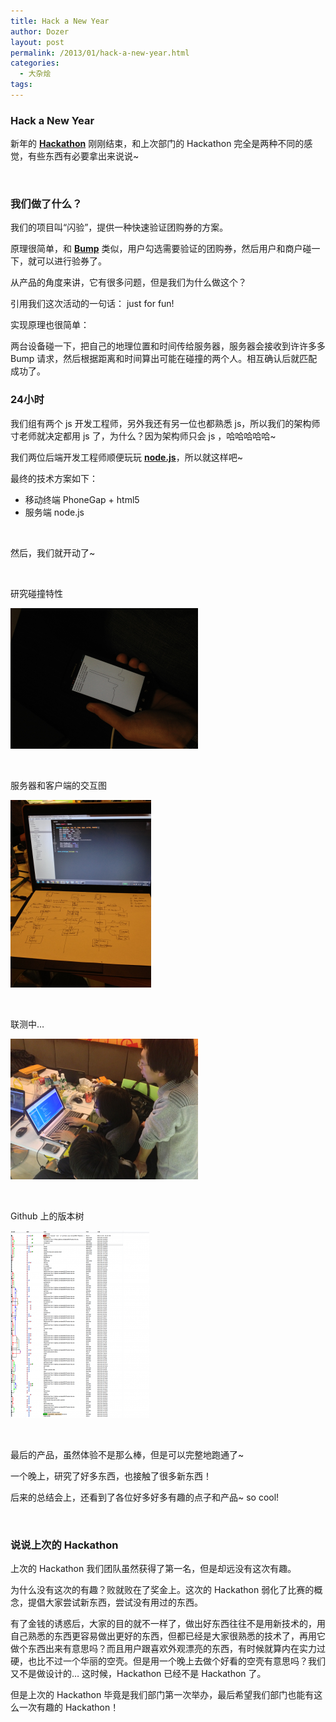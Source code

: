 ```yaml
---
title: Hack a New Year
author: Dozer
layout: post
permalink: /2013/01/hack-a-new-year.html
categories:
  - 大杂烩
tags:
---
```


### Hack a New Year

新年的 <a href="http://zh.wikipedia.org/zh/Hackathon" target="_blank"><strong>Hackathon</strong></a> 刚刚结束，和上次部门的 Hackathon 完全是两种不同的感觉，有些东西有必要拿出来说说~

&nbsp;

### 我们做了什么？

我们的项目叫“闪验”，提供一种快速验证团购券的方案。

原理很简单，和 <a href="https://bu.mp/" target="_blank"><strong>Bump</strong></a> 类似，用户勾选需要验证的团购券，然后用户和商户碰一下，就可以进行验券了。

从产品的角度来讲，它有很多问题，但是我们为什么做这个？

引用我们这次活动的一句话： just for fun!

实现原理也很简单：

两台设备碰一下，把自己的地理位置和时间传给服务器，服务器会接收到许许多多 Bump 请求，然后根据距离和时间算出可能在碰撞的两个人。相互确认后就匹配成功了。

<!--more-->

### 24小时

我们组有两个 js 开发工程师，另外我还有另一位也都熟悉 js，所以我们的架构师寸老师就决定都用 js 了，为什么？因为架构师只会 js ，哈哈哈哈哈~

我们两位后端开发工程师顺便玩玩 <a href="http://zh.wikipedia.org/wiki/Node.js" target="_blank"><strong>node.js</strong></a>，所以就这样吧~

最终的技术方案如下：

*   移动终端 PhoneGap + html5
*   服务端 node.js

&nbsp;

然后，我们就开动了~

&nbsp;

研究碰撞特性

[<img class="alignnone size-medium wp-image-1031" alt="bump" src="/uploads/2013/01/bump-300x225.png" width="300" height="225" />][1]

&nbsp;

服务器和客户端的交互图

[<img class="alignnone size-medium wp-image-1032" alt="server" src="/uploads/2013/01/server-225x300.png" width="225" height="300" />][2]

&nbsp;

联测中…

[<img class="alignnone size-medium wp-image-1033" alt="all" src="/uploads/2013/01/all-300x225.png" width="300" height="225" />][3]

&nbsp;

Github 上的版本树

[<img class="alignnone size-medium wp-image-1034" alt="github" src="/uploads/2013/01/github-222x300.png" width="222" height="300" />][4]

&nbsp;

最后的产品，虽然体验不是那么棒，但是可以完整地跑通了~

一个晚上，研究了好多东西，也接触了很多新东西！

后来的总结会上，还看到了各位好多好多有趣的点子和产品~ so cool!

&nbsp;

### 说说上次的 Hackathon

上次的 Hackathon 我们团队虽然获得了第一名，但是却远没有这次有趣。

为什么没有这次的有趣？败就败在了奖金上。这次的 Hackathon 弱化了比赛的概念，提倡大家尝试新东西，尝试没有用过的东西。

有了金钱的诱惑后，大家的目的就不一样了，做出好东西往往不是用新技术的，用自己熟悉的东西更容易做出更好的东西，但都已经是大家很熟悉的技术了，再用它做个东西出来有意思吗？而且用户跟喜欢外观漂亮的东西，有时候就算内在实力过硬，也比不过一个华丽的空壳。但是用一个晚上去做个好看的空壳有意思吗？我们又不是做设计的… 这时候，Hackathon 已经不是 Hackathon 了。

但是上次的 Hackathon 毕竟是我们部门第一次举办，最后希望我们部门也能有这么一次有趣的 Hackathon！

&nbsp;

&nbsp;

 [1]: /uploads/2013/01/bump.png
 [2]: /uploads/2013/01/server.png
 [3]: /uploads/2013/01/all.png
 [4]: /uploads/2013/01/github.png
